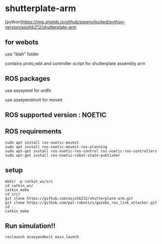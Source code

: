 # shutterplate-arm
[python]https://img.shields.io/github/pipenv/locked/python-version/asishb212/shutterplate-arm
<p></p>
<h2>for webots</h2>
<p>use "blah" folder</p>
<p>contains proto,wbt and controller script for shutterplate assembly arm</p>
<h2>ROS packages</h2>
<p>use asseyend for urdfs</p>
<p>use asseyendmvit for moveit</p>
<h2><b>ROS supported version : NOETIC </b></h2>
<h2>ROS requirements</h2>

````
sudo apt install ros-noetic-moveit
sudo apt install ros-noetic-moveit-ros-planning
sudo apt-get install ros-noetic-ros-control ros-noetic-ros-controllers
sudo apt-get install ros-noetic-robot-state-publisher
````

<h2>setup</h2>

````
mkdir -p catkin_ws/src
cd catkin_ws/
catkin_make
cd src/
git clone https://github.com/asishb212/shutterplate-arm.git
git clone https://github.com/pal-robotics/gazebo_ros_link_attacher.git
cd ..
catkin_make
````

<h2>Run simulation!!</h2>

````
roslaunch asseyendmvit main.launch
````
